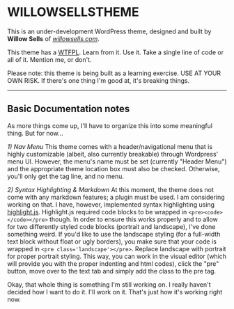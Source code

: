 WILLOWSELLSTHEME
================

This is an under-development WordPress theme, designed and built by **Willow Sells** of [*willowsells.com*](http://www.willowsells.com).

This theme has a [WTFPL](http://www.wtfpl.net/). Learn from it. Use it. Take a single line of code or all of it. Mention me, or don't.

Please note: this theme is being built as a learning exercise. USE AT YOUR OWN RISK. If there's one thing I'm good at, it's breaking things.

---

Basic Documentation notes
-------------------------
As more things come up, I'll have to organize this into some meaningful thing. But for now...

*1) Nav Menu*
This theme comes with a header/navigational menu that is highly customizable (albeit, also currently breakable) through Wordpress' menu UI. However, the menu's name must be set (currently "Header Menu") and the appropriate theme location box must also be checked. Otherwise, you'll only get the tag line, and no menu.

*2) Syntax Highlighting & Markdown*
At this moment, the theme does not come with any markdown features; a plugin must be used. I am considering working on that. I have, however, implemented syntax highlighting using [highlight.js](http://highlightjs.org). Highlight.js required code blocks to be wrapped in `<pre><code></code></pre>` though. In order to ensure this works properly and to allow for two differently styled code blocks (portrait and landscape), I've done something weird. If you'd like to use the landscape styling (for a full-width text block without float or ugly borders), you make sure that your code is wrapped in `<pre class='landscape'></pre>`. Replace landscape with portrait for proper portrait styling. This way, you can work in the visual editor (which will provide you with the proper indenting and html codes), click the "pre" button, move over to the text tab and simply add the class to the pre tag.

Okay, that whole thing is something I'm still working on. I really haven't decided how I want to do it. I'll work on it. That's just how it's working right now.
